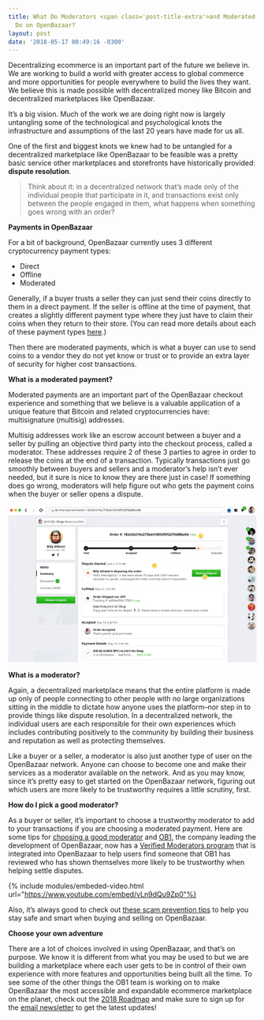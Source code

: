 ```yaml
---
title: What Do Moderators <span class='post-title-extra'>and Moderated Payments</span>
  Do on OpenBazaar?
layout: post
date: '2018-05-17 00:49:16 -0300'
---
```


Decentralizing ecommerce is an important part of the future we believe in. We are working to build a world with greater access to global commerce and more opportunities for people everywhere to build the lives they want. We believe this is made possible with decentralized money like Bitcoin and decentralized marketplaces like OpenBazaar.

It’s a big vision. Much of the work we are doing right now is largely untangling some of the technological and psychological knots the infrastructure and assumptions of the last 20 years have made for us all.

One of the first and biggest knots we knew had to be untangled for a decentralized marketplace like OpenBazaar to be feasible was a pretty basic service other marketplaces and storefronts have historically provided: **dispute resolution**.

> Think about it: in a decentralized network that’s made only of the individual people that participate in it, and transactions exist only between the people engaged in them, what happens when something goes wrong with an order?

**Payments in OpenBazaar**

For a bit of background, OpenBazaar currently uses 3 different cryptocurrency payment types:

- Direct
- Offline
- Moderated

Generally, if a buyer trusts a seller they can just send their coins directly to them in a direct payment. If the seller is offline at the time of payment, that creates a slightly different payment type where they just have to claim their coins when they return to their store. (You can read more details about each of these payment types [here](https://openbazaar.zendesk.com/hc/en-us/articles/360000303371-What-are-the-different-payment-types-in-OpenBazaar-).)

Then there are moderated payments, which is what a buyer can use to send coins to a vendor they do not yet know or trust or to provide an extra layer of security for higher cost transactions.

**What is a moderated payment?**

Moderated payments are an important part of the OpenBazaar checkout experience and something that we believe is a valuable application of a unique feature that Bitcoin and related cryptocurrencies have: multisignature (multisig) addresses.

Multisig addresses work like an escrow account between a buyer and a seller by pulling an objective third party into the checkout process, called a moderator. These addresses require 2 of these 3 parties to agree in order to release the coins at the end of a transaction. Typically transactions just go smoothly between buyers and sellers and a moderator’s help isn’t ever needed, but it sure is nice to know they are there just in case! If something does go wrong, moderators will help figure out who gets the payment coins when the buyer or seller opens a dispute.

![Moderated payment](moderated.png)

**What is a moderator?**

Again, a decentralized marketplace means that the entire platform is made up only of people connecting to other people with no large organizations sitting in the middle to dictate how anyone uses the platform–nor step in to provide things like dispute resolution. In a decentralized network, the individual users are each responsible for their own experiences which includes contributing positively to the community by building their business and reputation as well as protecting themselves.

Like a buyer or a seller, a moderator is also just another type of user on the OpenBazaar network. Anyone can choose to become one and make their services as a moderator available on the network. And as you may know, since it’s pretty easy to get started on the OpenBazaar network, figuring out which users are more likely to be trustworthy requires a little scrutiny, first.

**How do I pick a good moderator?**

As a buyer or seller, it’s important to choose a trustworthy moderator to add to your transactions if you are choosing a moderated payment. Here are some tips for [choosing a good moderator](https://www.openbazaar.org/blog/how-to-choose-a-good-moderator-on-openbazaar/) and [OB1](https://ob1.io/), the company leading the development of OpenBazaar, now has a [Verified Moderators program](https://ob1.io/verified-moderators.html) that is integrated into OpenBazaar to help users find someone that OB1 has reviewed who has shown themselves more likely to be trustworthy when helping settle disputes.

{% include modules/embeded-video.html url="https://www.youtube.com/embed/vLn9dQu9Zp0"%}

Also, it’s always good to check out [these scam prevention tips](http://www.openbazaar.org/scam-prevention/) to help you stay safe and smart when buying and selling on OpenBazaar.

**Choose your own adventure**

There are a lot of choices involved in using OpenBazaar, and that’s on purpose. We know it is different from what you may be used to but we are building a marketplace where each user gets to be in control of their own experience with more features and opportunities being built all the time. To see some of the other things the OB1 team is working on to make OpenBazaar the most accessible and expandable ecommerce marketplace on the planet, check out the [2018 Roadmap](https://www.openbazaar.org/blog/openbazaar-2018-roadmap/) and make sure to sign up for the [email newsletter]({{site.baseurl}}/newsletter/) to get the latest updates!
